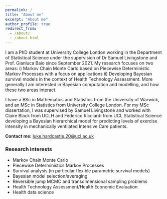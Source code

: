 ```yaml
---
permalink: /
title: "About me"
excerpt: "About me"
author_profile: true
redirect_from: 
  - /about/
  - /about.html
---
```


I am a PhD student at University College London working in the Department of Statistical Science under the supervision of Dr Samuel Livingstone and Prof. Gianluca Baio since September 2021. My research focuses on two areas: i) Markov Chain Monte Carlo based on Piecewise Deterministic Markov Processes with a focus on applications ii) Developing Bayesian survival models in the context of Health Technology Assessment. More generally I am interested in Bayesian computation and modelling, and how these two areas interact.

I have a BSc in Mathematics and Statistics from the University of Warwick, and an MSc in Statistics from University College London. For my MSc dissertation, I was supervised by Samuel Livingstone and worked with Claire Black from UCLH and Federico Ricciardi from UCL Statistical Science developing a Bayesian hierarchical model for predicting levels of exercise intensity in mechanically ventilated Intensive Care patients.

**Contact me:** luke.hardcastle.20@ucl.ac.uk

### Research interests

* Markov Chain Monte Carlo
* Piecewise Deterministics Markov Processes
* Survival analysis (in particular flexible parametric survival models)
* Bayesian model selection/averaging
* Reversible jump MCMC and transdimensional sampling problems
* Health Technology Assessment/Health Economic Evaluation
* Health data science
